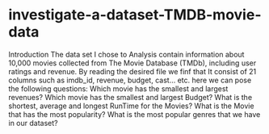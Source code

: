 # investigate-a-dataset-TMDB-movie-data
Introduction
The data set I chose to Analysis contain information about 10,000 movies collected from The Movie Database (TMDb), including user ratings and revenue. By reading the desired file we finf that It consist of 21 columns such as imdb_id, revenue, budget, cast... etc.
here we can pose the following questions:
Which movie has the smallest and largest revenues?
Which movie has the smallest and largest Budget?
What is the shortest, average and longest RunTime for the Movies?
What is the Movie that has the most popularity?
What is the most popular genres that we have in our dataset?
